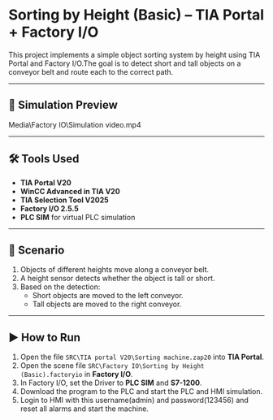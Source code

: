 # Sorting by Height (Basic) – TIA Portal + Factory I/O

This project implements a simple object sorting system by height using TIA Portal and Factory I/O.The goal is to detect short and tall objects on a conveyor belt and route each to the correct path.

---

## 🎥 Simulation Preview
Media\Factory IO\Simulation video.mp4

---

## 🛠 Tools Used
- **TIA Portal V20**
- **WinCC Advanced in TIA V20**
- **TIA Selection Tool V2025**
- **Factory I/O 2.5.5**
- **PLC SIM** for virtual PLC simulation

---

## 📜 Scenario
1. Objects of different heights move along a conveyor belt.
2. A height sensor detects whether the object is tall or short.
3. Based on the detection:
   - Short objects are moved to the left conveyor.
   - Tall objects are moved to the right conveyor.

---

## ▶️ How to Run
1. Open the file `SRC\TIA portal V20\Sorting machine.zap20` into **TIA Portal**.
2. Open the scene file `SRC\Factory IO\Sorting by Height (Basic).factoryio` in **Factory I/O**.
3. In Factory I/O, set the Driver to **PLC SIM** and **S7-1200**.
4. Download the program to the PLC and start the PLC and HMI simulation.
5. Login to HMI with this username(admin) and password(123456) and reset all alarms and start the machine.
